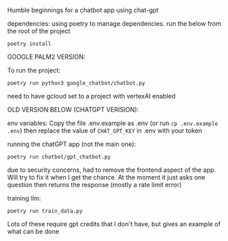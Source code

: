 Humble beginnings for a chatbot app using chat-gpt


dependencies:
using poetry to manage dependencies. run the below from the root of the project
```
poetry install
```

GOOGLE PALM2 VERSION:

To run the project:
```
poetry run python3 google_chatbot/chatbot.py
```
need to have gcloud set to a project with vertexAI enabled

OLD VERSION BELOW (CHATGPT VERISION):

env variables:
Copy the file .env.example as .env (or run `cp .env.example .env`) then replace the value of `CHAT_GPT_KEY` in .env with your token

running the chatGPT app (not the main one):
```
poetry run chatbot/gpt_chatbot.py
```

due to security concerns, had to remove the frontend aspect of the app. Will try to fix it when I get the chance. At the moment it just asks one question then returns the response (mostly a rate limit error)

training llm:
```
poetry run train_data.py
```

Lots of these require gpt credits that I don't have, but gives an example of what can be done

